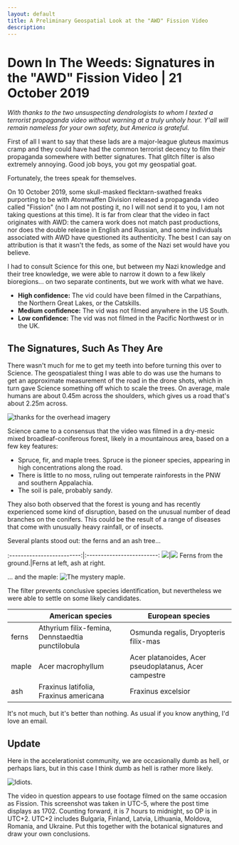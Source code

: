 ```yaml
---
layout: default
title: A Preliminary Geospatial Look at the "AWD" Fission Video
description:
---
```

# Down In The Weeds: Signatures in the "AWD" Fission Video | 21 October 2019

_With thanks to the two unsuspecting dendrologists to whom I texted a terrorist propaganda video without warning at a truly unholy hour.  Y'all will remain nameless for your own safety, but America is grateful._

First of all I want to say that these lads are a major-league gluteus maximus cramp and they could have had the common terrorist decency to film their propaganda somewhere with better signatures.  That glitch filter is also extremely annoying.  Good job boys, you got my geospatial goat.

Fortunately, the trees speak for themselves.

On 10 October 2019, some skull-masked flecktarn-swathed freaks purporting to be with Atomwaffen Division released a propaganda video called "Fission" (no I am not posting it, no I will not send it to you, I am not taking questions at this time).  It is far from clear that the video in fact originates with AWD: the camera work does not match past productions, nor does the double release in English and Russian, and some individuals associated with AWD have questioned its authenticity.  The best I can say on attribution is that it wasn't the feds, as some of the Nazi set would have you believe.

I had to consult Science for this one, but between my Nazi knowledge and their tree knowledge, we were able to narrow it down to a few likely bioregions... on two separate continents, but we work with what we have.

  * **High confidence:** The vid could have been filmed in the Carpathians, the Northern Great Lakes, or the Catskills.
  * **Medium confidence:** The vid was not filmed anywhere in the US South.
  * **Low confidence:** The vid was not filmed in the Pacific Northwest or in the UK.

## The Signatures, Such As They Are

There wasn't much for me to get my teeth into before turning this over to Science.  The geospatialest thing I was able to do was use the humans to get an approximate measurement of the road in the drone shots, which in turn gave Science something off which to scale the trees. On average, male humans are about 0.45m across the shoulders, which gives us a road that's about 2.25m across.

![thanks for the overhead imagery](../assets/images/fission-preliminary/fission_scaling.jpg)

Science came to a consensus that the video was filmed in a dry-mesic mixed broadleaf-coniferous forest, likely in a mountainous area, based on a few key features:

  * Spruce, fir, and maple trees. Spruce is the pioneer species, appearing in high concentrations along the road.
  * There is little to no moss, ruling out temperate rainforests in the PNW and southern Appalachia.
  * The soil is pale, probably sandy.

They also both observed that the forest is young and has recently experienced some kind of disruption, based on the unusual number of dead branches on the conifers.  This could be the result of a range of diseases that come with unusually heavy rainfall, or of insects.

Several plants stood out: the ferns and an ash tree...

:-------------------------:|:-------------------------:
![](../assets/images/fission-preliminary/fern.png)|![](../assets/images/fission-preliminary/overhead_fern.png)
Ferns from the ground.|Ferns at left, ash at right.

... and the maple:
![The mystery maple.](../assets/images/fission-preliminary/maple.png)

The filter prevents conclusive species identification, but nevertheless we were able to settle on some likely candidates.

|   |American species|European species|
|---|---|---|
|ferns|Athyrium filix-femina, Dennstaedtia punctilobula|Osmunda regalis, Dryopteris filix-mas|
|maple|Acer macrophyllum|Acer platanoides, Acer pseudoplatanus, Acer campestre|
|ash|Fraxinus latifolia, Fraxinus americana|Fraxinus excelsior|

It's not much, but it's better than nothing.  As usual if you know anything, I'd love an email.

## Update

Here in the accelerationist community, we are occasionally dumb as hell, or perhaps liars, but in this case I think dumb as hell is rather more likely.

![Idiots.](../assets/images/fission-preliminary/redacted_tg_kristallnacht.jpg)

The video in question appears to use footage filmed on the same occasion as Fission.  This screenshot was taken in UTC-5, where the post time displays as 1702.  Counting forward, it is 7 hours to midnight, so OP is in UTC+2.  UTC+2 includes Bulgaria, Finland, Latvia, Lithuania, Moldova, Romania, and Ukraine.  Put this together with the botanical signatures and draw your own conclusions.
